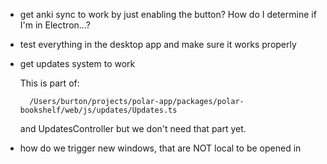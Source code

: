 - get anki sync to work by just enabling the button? How do I determine if 
  I'm in Electron...?

- test everything in the desktop app and make sure it works properly

- get updates system to work

    This is part of: 

        /Users/burton/projects/polar-app/packages/polar-bookshelf/web/js/updates/Updates.ts
    
    and UpdatesController but we don't need that part yet. 
   
- how do we trigger new windows, that are NOT local to be opened in 
